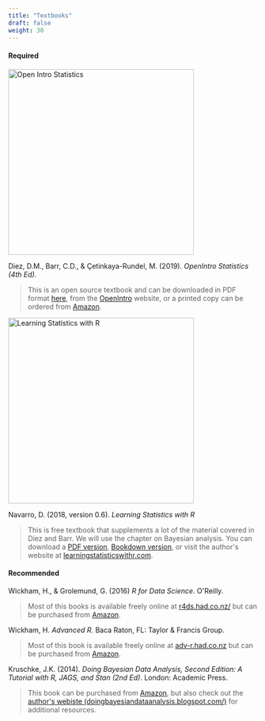 ```yaml
---
title: "Textbooks"
draft: false
weight: 30
---
```


#### Required

<a href = "https://github.com/jbryer/DATA606Spring2021/blob/master/Resources/Textbooks/os4.pdf"><img src = '/images/openintro.jpeg' alt = 'Open Intro Statistics' height = '375px' /></a>

Diez, D.M., Barr, C.D., & Çetinkaya-Rundel, M. (2019). *OpenIntro Statistics (4th Ed).* 

> This is an open source textbook and can be downloaded in PDF format [here](https://github.com/jbryer/DATA606Fall2020/blob/master/Textbook/os4.pdf?raw=true), from the [OpenIntro](http://www.openintro.org/stat/textbook.php) website, or a printed copy can be ordered from [Amazon](https://www.amazon.com/OpenIntro-Statistics-Fourth-David-Diez/dp/1943450072/ref=sr_1_2?keywords=openintro&qid=1563548071&s=gateway&sr=8-2).

<a href = "https://github.com/jbryer/DATA606Spring2021/blob/master/Resources/Textbooks/lsr-0.6.pdf"><img src = '/images/lsr.png' alt = 'Learning Statistics with R' height = '375px' /></a>

Navarro, D. (2018, version 0.6). *Learning Statistics with R*

> This is free textbook that supplements a lot of the material covered in Diez and Barr. We will use the chapter on Bayesian analysis. You can download a [PDF version](https://github.com/jbryer/DATA606Fall2020/blob/master/Textbook/lsr-0.6.pdf?raw=true), [Bookdown version](https://learningstatisticswithr.com/book/), or visit the author's website at [learningstatisticswithr.com](https://learningstatisticswithr.com/).

#### Recommended

Wickham, H., & Grolemund, G. (2016) *R for Data Science*. O'Reilly.

> Most of this books is available freely online at [r4ds.had.co.nz/](http://r4ds.had.co.nz/) but can be purchased from [Amazon](https://www.amazon.com/R-Data-Science-Hadley-Wickham/dp/1491910399/ref=as_li_ss_tl?ie=UTF8&qid=1469550189&sr=8-1&keywords=R+for+data+science&linkCode=sl1&tag=devtools-20&linkId=6fe0069f9605cf847ed96c191f4e84dd).

Wickham, H. *Advanced R.* Baca Raton, FL: Taylor & Francis Group.

> Most of this book is available freely online at [adv-r.had.co.nz](http://adv-r.had.co.nz) but can be purchased from [Amazon](http://www.amazon.com/Advanced-Chapman-Hall-Hadley-Wickham/dp/1466586966/ref=sr_1_1?ie=UTF8&qid=1436796895&sr=8-1&keywords=advanced+R&pebp=1436796898598&perid=0921JRRF9KW2Z67NAF5F). 

Kruschke, J.K. (2014). *Doing Bayesian Data Analysis, Second Edition: A Tutorial with R, JAGS, and Stan (2nd Ed)*. London: Academic Press.

> This book can be purchased from [Amazon](http://www.amazon.com/Doing-Bayesian-Data-Analysis-Second/dp/0124058884/ref=sr_1_1?ie=UTF8&qid=1436794516&sr=8-1&keywords=doing+bayesian+data+analysis&pebp=1436794519444&perid=1CYGPQC4K9QKW7FPDGNP), but also check out the [author's webiste (doingbayesiandataanalysis.blogspot.com/)](http://doingbayesiandataanalysis.blogspot.com/) for additional resources.
